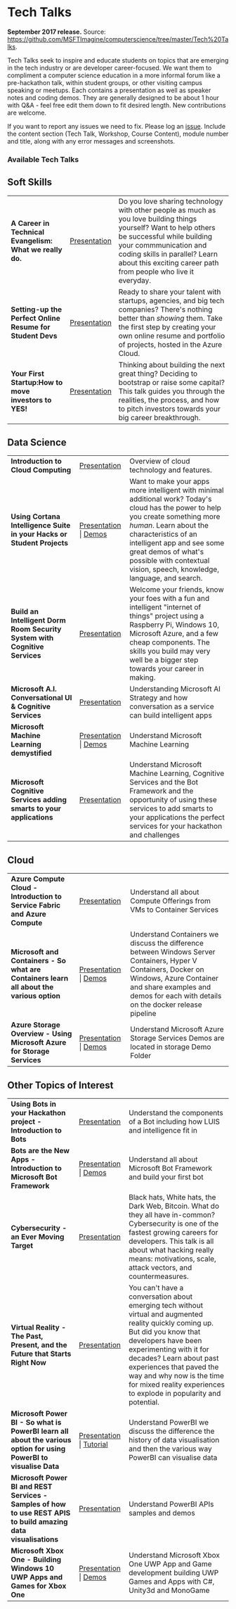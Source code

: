 <html lang="en">
   <head>
      <meta charset="utf-8">
      <meta http-equiv="X-UA-Compatible" content="IE=edge">
      <meta name="viewport" content="width=device-width, initial-scale=1">
      <title>Academic Resources / Tech Talks</title>
	  <link rel="stylesheet" href="style.css">
   </head>
   <body id="home">
      <div class="container">
         <div class="jumbotron">
            <h1>Tech Talks</h1>
            <p><b>September 2017 release.</b> Source: <a href="https://github.com/MSFTImagine/computerscience/tree/master/Tech%20Talks">https://github.com/MSFTImagine/computerscience/tree/master/Tech%20Talks</a>.</p>
            <p>
            Tech Talks seek to inspire and educate students on topics that are emerging in the tech industry or are developer career-focused. We want them to compliment a computer science education in a more informal forum like a pre-hackathon talk, within student groups, or other visiting campus speaking or meetups. Each contains a presentation as well as speaker notes and coding demos. They are generally designed to be about 1 hour with Q&A - feel free edit them down to fit desired length. New contributions are welcome.
            </p>
            <p>If you want to report any issues we need to fix. Please log an <a href="https://github.com/Microsoft/computerscience/issues">issue</a>. Include the content section (Tech Talk, Workshop, Course Content), module number and title, along with any error messages and screenshots.</p>
 	 </div>
         </div>
         <div class="panel panel-default">
            <div class="panel-heading">
               <h3 class="panel-title">Available Tech Talks</h3>
            </div>
            <div class="panel-body">
			<h2>Soft Skills</h2>
			<table class="table table-bordered table-striped table-hover">
					<tr>
					   <td><b>A Career in Technical Evangelism: What we really do.</b></td>
					   <td><a href="https://github.com/Microsoft/computerscience/blob/master/Events/Tech%20Talks/Tech%20Talk%20-%20A%20career%20in%20developer%20evangelism.pptx">Presentation</a></td>
					   <td>Do you love sharing technology with other people as much as you love building things yourself? Want to help others be successful while building your commmunication and coding skills in parallel? Learn about this exciting career path from people who live it everyday. </td>
					</tr>
					<tr>
					   <td><b>Setting-up the Perfect Online Resume for Student Devs</b></td>
					   <td><a href="https://github.com/Microsoft/computerscience/blob/master/Events/Tech%20Talks/Tech%20Talk%20-%20Setting%20up%20the%20Perfect%20Online%20Resume%20for%20Student%20Devs.pptx">Presentation</a></td>
					   <td>Ready to share your talent with startups, agencies, and big tech companies? There's nothing better than <i>showing</i> them. Take the first step by creating your own online resume and portfolio of projects, hosted in the Azure Cloud. </td>
					</tr>
					<tr>
					   <td><b>Your First Startup:How to move investors to YES!</b></td>
					   <td><a href="https://github.com/Microsoft/computerscience/blob/master/Events/Tech%20Talks/Tech%20Talk%20-%20How%20to%20move%20investors%20to%20Yes.pptx">Presentation</a></td>
					   <td>Thinking about building the next great thing? Deciding to bootstrap or raise some capital? This talk guides you through the realities, the process, and how to pitch investors towards your big career breakthrough. </td>
					</tr>
			</table>
			<h2>Data Science</h2>
			<table class="table table-bordered table-striped table-hover">
				<tr>
					   <td><b>Introduction to Cloud Computing</b></td>
					   <td><a href="https://github.com/Microsoft/computerscience/blob/master/Events/Tech%20Talks/Tech%20Talk%20-%20Introduction%20to%20Cloud%20Computing.pptx">Presentation</a></td>
					   <td>Overview of cloud technology and features.</td>
					</tr>
					<tr>
					   <td><b>Using Cortana Intelligence Suite in your Hacks or Student Projects</b></td>
					   <td><a href="https://github.com/Microsoft/computerscience/blob/master/Events/Tech%20Talks/Tech%20Talk%20-%20Using%20Cortana%20Intelligence%20Suite%20in%20your%20Hacks%20or%20Student%20Projects.pptx">Presentation</a> | <a href="https://github.com/Microsoft/computerscience/blob/master/Events/Tech%20Talks/Demos%20-%20Using%20Cortana%20Intelligence%20Suite%20in%20your%20Hacks%20or%20Student%20Projects.zip">Demos</a></td>
					   <td>Want to make your apps more intelligent with minimal additional work? Today's cloud has the power to help you create something more <i>human</i>. Learn about the characteristics of an intelligent app and see some great demos of what's possible with contextual vision, speech, knowledge, language, and search.</td>
					</tr>
					<tr>
					   <td><b>Build an Intelligent Dorm Room Security System with Cognitive Services</b></td>
					   <td><a href="https://github.com/Microsoft/computerscience/blob/master/Events/Tech%20Talks/Tech%20Talk%20-%20Build%20an%20Intelligent%20Dorm%20Room%20Security%20System.pptx">Presentation</a></td>
					   <td>Welcome your friends, know your foes with a fun and intelligent "internet of things" project using a Raspberry Pi, Windows 10, Microsoft Azure, and a few cheap components. The skills you build may very well be a bigger step towards your career in making.</td>
					</tr>
					<tr>
					   <td><b>Microsoft A.I. Conversational UI & Cognitive Services</b></td>
					   <td><a href="https://github.com/Microsoft/computerscience/blob/master/Events/Tech%20Talks/Tech%20Talk%20-%20MicrosoftAI%20ConversationalUI%20%26%20Cognitive.pdf">Presentation</a></td>
					   <td>Understanding Microsoft AI Strategy and how conversation as a service can build intelligent apps</td>
					</tr>
					<tr>
					   <td><b>Microsoft Machine Learning demystified</b></td>
					   <td><a href="https://github.com/Microsoft/computerscience/blob/master/Events/Tech%20Talks/Tech%20Talk%20-%20Machine%20Learning%20Demystified.pptx">Presentation</a> | <a href="https://github.com/Microsoft/computerscience/blob/master/Workshop/4.%20Machine%20Learning/Azure%20Machine%20Learning%20HOL%20(UWP).md">Demos</a></td>
					   <td>Understand Microsoft Machine Learning </td>
					</tr>
					<tr>
					   <td><b>Microsoft Cognitive Services adding smarts to your applications</b></td>
					   <td><a href="https://github.com/Microsoft/computerscience/blob/master/Events/Tech%20Talks/Tech%20Talk%20-%20Machine%20Learning%20Cognitive%20%26%20Bots.pdf">Presentation</a></td>
					   <td>Understand Microsoft Machine Learning, Cognitive Services and the Bot Framework and the opportunity of using these services to add smarts to your applications the perfect services for your hackathon and challenges</td>
					</tr>
			</table>
			<h2>Cloud</h2>
			<table class="table table-bordered table-striped table-hover">
					<tr>
					   <td><b>Azure Compute Cloud - Introduction to Service Fabric and Azure Compute</b></td>
					   <td><a href="https://github.com/Microsoft/computerscience/blob/master/Events/Tech%20Talks/Tech%20Talk%20-%20Azure%20compute%20cloud.pptx">Presentation</a></td>
					   <td>Understand all about Compute Offerings from VMs to Container Services</td>
					</tr>
						<tr>
					   <td><b>Microsoft and Containers - So what are Containers learn all about the various option</b></td>
					   <td><a href="https://github.com/Microsoft/computerscience/blob/master/Events/Tech%20Talks/Tech%20Talk%20-%20Microsoft%20and%20Containers.pptx">Presentation</a> | <a href="https://github.com/Microsoft/computerscience/tree/master/Events/Tech%20Talks/ContainerDemo">Demos</a></td>
					   <td>Understand Containers we discuss the difference between Windows Server Containers, Hyper V Containers, Docker on Windows, Azure Container and share examples and demos for each with details on the docker release pipeline</td>
					</tr>
					<tr>
					   <td><b>Azure Storage Overview - Using Microsoft Azure for Storage Services </b></td>
					   <td><a href="https://github.com/Microsoft/computerscience/blob/master/Events/Tech%20Talks/Tech%20Talk%20-%20AzureStorageOverview.pptx">Presentation</a> | <a href="https://github.com/Microsoft/computerscience/tree/master/Events/Tech%20Talks/StorageDemo">Demos</a></td>
					   <td>Understand Microsoft Azure Storage Services Demos are located in storage Demo Folder</td>
					</tr>
			</table>
			<h2>Other Topics of Interest</h2>
               <table class="table table-bordered table-striped table-hover">
					<tr>
					   <td><b>Using Bots in your Hackathon project - Introduction to Bots</b></td>
					   <td><a href="https://github.com/Microsoft/computerscience/blob/master/Events/Tech%20Talks/Tech%20Talk%20-%20Using%20Bots%20in%20Your%20Hackathon%20Project.pptx">Presentation</a></td>
					   <td>Understand the components of a Bot including how LUIS and intelligence fit in</td>
					</tr>
					<tr>
					   <td><b>Bots are the New Apps - Introduction to Microsoft Bot Framework</b></td>
					   <td><a href="https://github.com/Microsoft/computerscience/blob/master/Events/Tech%20Talks/Tech%20Talk%20-%20Bots%20Are%20the%20New%20Apps.pptx">Presentation</a> | <a href="https://github.com/Microsoft/computerscience/tree/master/Events/Tech%20Talks/busbot">Demos</a></td>
					   <td>Understand all about Microsoft Bot Framework and build your first bot</td>
					</tr>
					<tr>
					   <td><b>Cybersecurity - an Ever Moving Target</b></td>
					   <td><a href="https://github.com/Microsoft/computerscience/blob/master/Events/Tech%20Talks/Tech%20Talk%20-%20Cybersecurity%20an%20Ever%20Moving%20Target.pptx">Presentation</a></td>
					   <td>Black hats, White hats, the Dark Web, Bitcoin. What do they all have in-common? Cybersecurity is one of the fastest growing careers for developers. This talk is all about what hacking really means: motivations, scale, attack vectors, and countermeasures.</td>
					</tr>
					<tr>
					   <td><b>Virtual Reality - The Past, Present, and the Future that Starts Right Now</b></td>
					   <td><a href="https://github.com/Microsoft/computerscience/blob/master/Events/Tech%20Talks/Tech%20Talk%20-%20The%20tech%20path%20towards%20Augmented%20and%20Virtual%20Reality.pptx">Presentation</a></td>
					   <td>You can't have a conversation about emerging tech without virtual and augmented reality quickly coming up. But did you know that developers have been experimenting with it for decades? Learn about past experiences that paved the way and why now is the time for mixed reality experiences to explode in popularity and potential.  </td>
					</tr>
						<tr>
					   <td><b>Microsoft Power BI - So what is PowerBI learn all about the various option for using PowerBI to visualise Data</b></td>
					   <td><a href="https://github.com/Microsoft/computerscience/blob/master/Events/Tech%20Talks/Tech%20Talk%20-%20PowerBI_StudentPresentation.pptx">Presentation</a> | <a href="https://blogs.msdn.microsoft.com/uk_faculty_connection/2016/08/31/visualisation-of-data-with-power-bi/">Tutorial</a></td>
					   <td>Understand PowerBI we discuss the difference the history of data visualisation and then the various way PowerBI can visualise data</td>
					</tr>
						<tr>
					   <td><b>Microsoft Power BI and REST Services - Samples of how to use REST APIS to build amazing data visualisations</b></td>
					   <td><a href="https://github.com/Microsoft/computerscience/blob/master/Events/Tech%20Talks/Tech%20Talk%20-%20PowerBI_RESTSamples_student.pptx">Presentation</a></td>
					   <td>Understand PowerBI APIs samples and demos</td>
					   </tr>
					<tr>
					   <td><b>Microsoft Xbox One - Building Windows 10 UWP Apps and Games for Xbox One</b></td>
					   <td><a href="https://github.com/Microsoft/computerscience/blob/master/Events/Tech%20Talks/Tech%20Talk%20-%20Building%20UWP%20Apps%20&%20Games%20for%20XboxOne.pptx">Presentation</a> | <a href="https://github.com/Microsoft/computerscience/tree/master/Events/Tech%20Talks/XboxOneUWPDemo">Demos</a></td>
					   <td>Understand Microsoft Xbox One UWP App and Game development building UWP Games and Apps with C#, Unity3d and MonoGame</td>
					</tr>
				 </table>
			</div>
      </div>
   </body>
</html>
